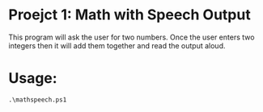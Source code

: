 # Proejct 1: Math with Speech Output

This program will ask the user for two numbers. Once the user enters two integers then it will add them together and read the output aloud.

# Usage:

```
.\mathspeech.ps1

```
